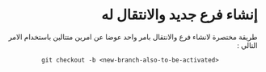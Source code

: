 <div dir="rtl">


# إنشاء فرع جديد والانتقال له 

طريقة مختصرة لانشاء فرع والانتقال بامر واحد عوضا عن امرين متتالين باستخدام الامر التالي :
<div style="text-align:center">

 
<div dir="ltr">


`git checkout -b <new-branch-also-to-be-activated>`


</div>


</div>


</div>


